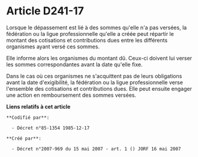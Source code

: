 # Article D241-17

Lorsque le dépassement est lié à des sommes qu'elle n'a pas versées, la fédération ou la ligue professionnelle qu'elle a
créée peut répartir le montant des cotisations et contributions dues entre les différents organismes ayant versé ces sommes.

Elle informe alors les organismes du montant dû. Ceux-ci doivent lui verser les sommes correspondantes avant la date qu'elle
fixe.

Dans le cas où ces organismes ne s'acquittent pas de leurs obligations avant la date d'exigibilité, la fédération ou la ligue
professionnelle verse l'ensemble des cotisations et contributions dues. Elle peut ensuite engager une action en remboursement
des sommes versées.

**Liens relatifs à cet article**

	**Codifié par**:

	  - Décret n°85-1354 1985-12-17

	**Créé par**:

	  - Décret n°2007-969 du 15 mai 2007 - art. 1 () JORF 16 mai 2007
